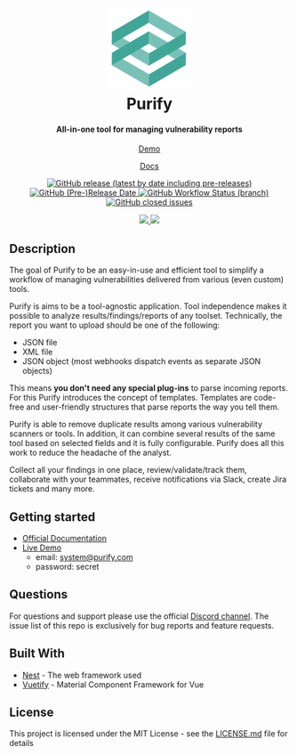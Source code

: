 <h1 align="center">
  <br>
  <a href="https://github.com/faloker/purify">
  <img src="web/src/assets/logo_trans.png" height="150" alt="purify"></a>
  <br>
  Purify
  <br>
</h1>

<h4 align="center">All-in-one tool for managing vulnerability reports</h4>

<p align="center">
  <a href="https://purify-demo.herokuapp.com/">Demo</a>
</p>
<p align="center">
  <a href="https://faloker.gitbook.io/purify-docs/">Docs</a>
</p>

<p align="center">
  <a href="https://github.com/faloker/purify/releases">
    <img alt="GitHub release (latest by date including pre-releases)" src="https://img.shields.io/github/v/release/faloker/purify?include_prereleases">
  </a>
  <a href="https://github.com/faloker/purify/releases">
    <img alt="GitHub (Pre-)Release Date" src="https://img.shields.io/github/release-date-pre/faloker/purify">
  </a>
  <a href="https://github.com/faloker/purify/releases">
    <img alt="GitHub Workflow Status (branch)" src="https://img.shields.io/github/workflow/status/faloker/purify/e2e%20tests/develop">
  </a>
  <a href="https://github.com/faloker/purify/issues">
    <img alt="GitHub closed issues" src="https://img.shields.io/github/issues-closed-raw/faloker/purify">
  </a>
</p>
<p align="center">
  <a href="https://codeclimate.com/github/faloker/purify/maintainability">
     <img src="https://api.codeclimate.com/v1/badges/e92c8f0912d7d6ec1b65/maintainability" />
  </a>
  <a href="https://codeclimate.com/github/faloker/purify/test_coverage">
    <img src="https://api.codeclimate.com/v1/badges/e92c8f0912d7d6ec1b65/test_coverage" />
  </a>
</p>


## Description

The goal of Purify to be an easy-in-use and efficient tool to simplify a workflow of managing vulnerabilities delivered from various (even custom) tools.

Purify is aims to be a tool-agnostic application. Tool independence makes it possible to analyze results/findings/reports of any toolset. Technically, the report you want to upload should be one of the following:
- JSON file
- XML file
- JSON object (most webhooks dispatch events as separate JSON objects)

This means **you don't need any special plug-ins** to parse incoming reports. For this Purify introduces the concept of templates. Templates are code-free and user-friendly structures that parse reports the way you tell them.

Purify is able to remove duplicate results among various vulnerability scanners or tools. In addition, it can combine several results of the same tool based on selected fields and it is fully configurable. Purify does all this work to reduce the headache of the analyst.

Collect all your findings in one place, review/validate/track them, collaborate with your teammates, receive notifications via Slack, create Jira tickets and many more.

## Getting started

- [Official Documentation](https://faloker.gitbook.io/purify)
- [Live Demo](https://purify-demo.herokuapp.com)
  - email: system@purify.com
  - password: secret

## Questions

For questions and support please use the official [Discord channel](https://discord.gg/a9hz3PF). The issue list of this repo is exclusively for bug reports and feature requests.


## Built With

- [Nest](https://github.com/nestjs/nest) - The web framework used
- [Vuetify](https://github.com/vuetifyjs/vuetify) - Material Component Framework for Vue

## License

This project is licensed under the MIT License - see the [LICENSE.md](LICENSE.md) file for details
